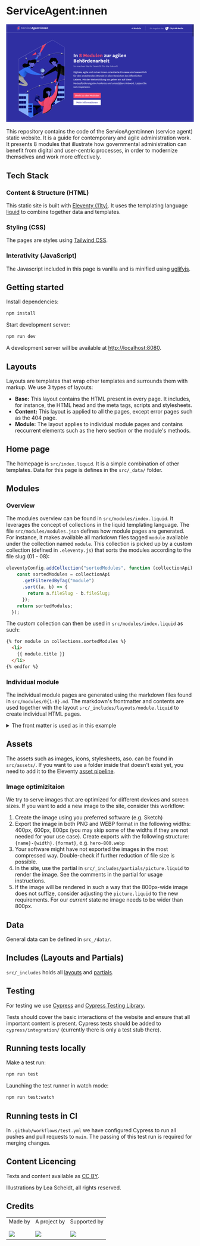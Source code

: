 # ServiceAgent:innen

![A screenshot of the ServiceAgent:innen website](./README.png)

This repository contains the code of the ServiceAgent:innen (service agent) static website. It is a guide for contemporary and agile administration work. It presents 8 modules that illustrate how governmental administration can benefit from digital and user-centric processes, in order to modernize themselves and work more effectively.

## Tech Stack

### Content & Structure (HTML)
This static site is built with [Eleventy (11ty)](https://www.11ty.dev/docs/). It uses the templating language [liquid](https://liquidjs.com/index.html) to combine together data and templates.

### Styling (CSS)
The pages are styles using [Tailwind CSS](https://tailwindcss.com). 

### Interativity (JavaScript)
The Javascript included in this page is vanilla and is minified using [uglifyjs](https://www.npmjs.com/package/uglify-js).

## Getting started

Install dependencies:

```bash
npm install
```

Start development server:

```bash
npm run dev
```

A development server will be available at [http://localhost:8080](http://localhost:8080).

## Layouts

Layouts are templates that wrap other templates and surrounds them with markup. We use 3 types of layouts:

- **Base:** This layout contains the HTML present in every page. It includes, for instance, the HTML head and the meta tags, scripts and stylesheets.
- **Content:** This layout is applied to all the pages, except error pages such as the 404 page.
- **Module:** The layout applies to individual module pages and contains reccurrent elements such as the hero section or the module's methods.

## Home page

The homepage is `src/index.liquid`. It is a simple combination of other templates. Data for this page is defines in the `src/_data/` folder. 

## Modules

### Overview

The modules overview can be found in `src/modules/index.liquid`. It leverages the concept of collections in the liquid templating language. The file `src/modules/modules.json` defines how module pages are generated. For instance, it makes available all markdown files tagged `module` available under the collection named `module`. This collection is picked up by a custom collection (defined in `.eleventy.js`) that sorts the modules according to the file slug (01 - 08):

```js
eleventyConfig.addCollection("sortedModules", function (collectionApi) {
    const sortedModules = collectionApi
      .getFilteredByTag("module")
      .sort((a, b) => {
        return a.fileSlug - b.fileSlug;
      });
    return sortedModules;
  });
```

The custom collection can then be used in `src/modules/index.liquid` as such:

```html
{% for module in collections.sortedModules %}
  <li>
    {{ module.title }}
  </li>
{% endfor %}
```

### Individual module

The individual module pages are generated using the markdown files found in `src/modules/0{1-8}.md`. The  markdown's frontmatter and contents are used together with the layout `src/_includes/layouts/module.liquid` to create individual HTML pages.

<details>
<summary>The front matter is used as in this example</summary>

```yml
---
title: Service Design und Nutzerorientierung # required
socialMediaImagePath: /assets/images/modules/01-social-image.webp # required
socialMediaImageType: image/webp # required
socialMediaImageAlt: Modul 1 “Service Design und Nutzerorientierung” # required
abstract: Short summary of the module
example: Text for the example block of the page # required
example_image_alt: Description of what is depicted in the example image # required if example image is desired
methods: # array of methods, not required, often has only one entry
  - 
    title: Customer Journey
    abstract: Short summary of the method
    description: Detailed description'
    doc_path: /path/to/accompanying/doc.pdf
further_reading: # array of resources
  - 
    title: Bürokratieabbau durch Digitalisierung
    description: Gutachten Öffentliche IT und Fraunhofer
    link: https://www.normenkontrollrat.bund.de/resource/blob/300864/753834/ea4c588fa9edf79304d947baf766e624/2015-11-12-gutachten-egov-2015-dokumentation-data.pdf?download=1
  - 
    title: Zufriedenheit mit behördlichen Leistungen
    description: Befragung des Statistischen Bundesamts 2019
    link: https://www.amtlich-einfach.de/SharedDocs/Downloads/Ergebnisse_Buerger_2019.pdf?__blob=publicationFile&v=2
hypotheses: # array of short hypotheses, not required
  - 
    text: Service Design erzeugt gute Angebote, die Stress für Mitarbeiter:innen reduzieren, Geld sparen und Ressourcen freisetzen
```
</details>

## Assets

The assets such as images, icons, stylesheets, aso. can be found in `src/assets/`. If you want to use a folder inside that doesn't exist yet, you need to add it to the Eleventy [asset pipeline](https://www.11ty.dev/docs/copy/).

### Image optimizitaion

We try to serve images that are optimized for different devices and screen sizes. If you want to add a new image to the site, consider this workflow:

1. Create the image using you preferred software (e.g. Sketch)
2. Export the image in both PNG and WEBP format in the following widths: 400px, 600px, 800px (you may skip some of the widths if they are not needed for your use case). Create exports with the following structure: `{name}-{width}.{format}`, e.g. `hero-800.webp`
3. Your software might have not exported the images in the most compressed way. Double-check if further reduction of file size is possible.
4. In the site, use the partial in `src/_includes/partials/picture.liquid` to render the image. See the comments in the partial for usage instructions.
5. If the image will be rendered in such a way that the 800px-wide image does not suffize, consider adjusting the `picture.liquid` to the new requirements. For our _current_ state no image needs to be wider than 800px.

## Data

General data can be defined in `src_/data/`.

## Includes (Layouts and Partials)

`src/_includes` holds all [layouts](https://www.11ty.dev/docs/layouts/) and [partials](https://www.11ty.dev/docs/config/#directory-for-includes).

## Testing

For testing we use [Cypress](https://docs.cypress.io/guides/overview/why-cypress.html) and [Cypress Testing Library](https://testing-library.com/docs/cypress-testing-library/intro/).

Tests should cover the basic interactions of the website and ensure that all important content is present. Cypress tests should be added to `cypress/integration/` (currently there is only a test stub there).

## Running tests locally

Make a test run:

```bash
npm run test
```

Launching the test runner in watch mode:

```bash
npm run test:watch
```

## Running tests in CI

In `.github/workflows/test.yml` we have configured Cypress to run all pushes and pull requests to `main`. The passing of this test run is required for merging changes.

## Content Licencing

Texts and content available as [CC BY](https://creativecommons.org/licenses/by/3.0/de/). 

Illustrations by Lea Scheidt, all rights reserved.

## Credits

<table>
  <tr>
    <td>
      Made by <a src="https://citylab-berlin.org/de/start/">
        <br />
        <br />
        <img width="200" src="https://citylab-berlin.org/wp-content/uploads/2021/05/citylab-logo.svg" />
      </a>
    </td>
    <td>
      A project by <a src="https://www.technologiestiftung-berlin.de/">
        <br />
        <br />
        <img width="150" src="https://citylab-berlin.org/wp-content/uploads/2021/05/tsb.svg" />
      </a>
    </td>
    <td>
      Supported by <a src="https://www.berlin.de/rbmskzl/">
        <br />
        <br />
        <img width="80" src="https://citylab-berlin.org/wp-content/uploads/2021/12/B_RBmin_Skzl_Logo_DE_V_PT_RGB-300x200.png" />
      </a>
    </td>
  </tr>
</table>

